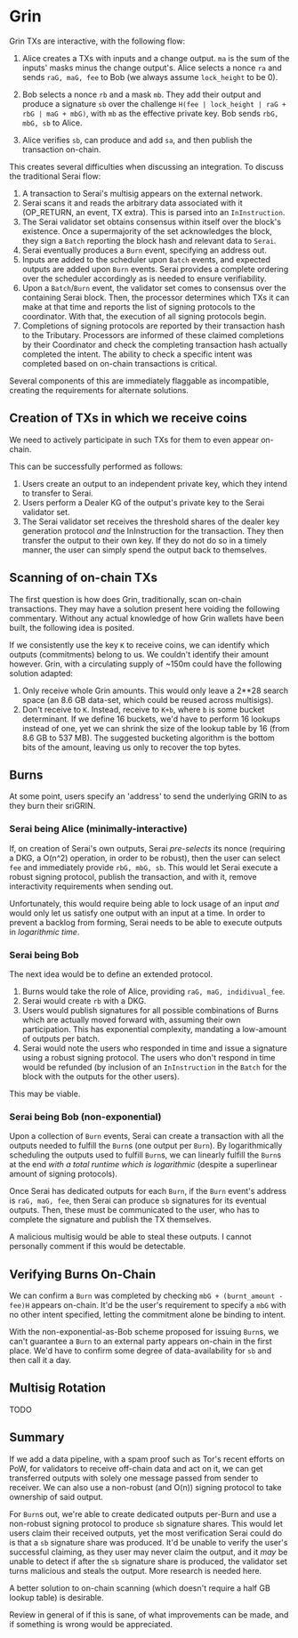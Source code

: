 # Grin

Grin TXs are interactive, with the following flow:

1) Alice creates a TXs with inputs and a change output. `ma` is the sum of the
   inputs' masks minus the change output's. Alice selects a nonce `ra` and sends
   `raG, maG, fee` to Bob (we always assume `lock_height` to be 0).

2) Bob selects a nonce `rb` and a mask `mb`. They add their output and produce a
   signature `sb` over the challenge
   `H(fee | lock_height | raG + rbG | maG + mbG)`, with `mb` as the effective
   private key. Bob sends `rbG, mbG, sb` to Alice.

3) Alice verifies `sb`, can produce and add `sa`, and then publish the
   transaction on-chain.

This creates several difficulties when discussing an integration. To discuss the
traditional Serai flow:

1) A transaction to Serai's multisig appears on the external network.
2) Serai scans it and reads the arbitrary data associated with it (OP_RETURN,
   an event, TX extra). This is parsed into an `InInstruction`.
3) The Serai validator set obtains consensus within itself over the block's
   existence. Once a supermajority of the set acknowledges the block, they
   sign a `Batch` reporting the block hash and relevant data to `Serai`.
4) Serai eventually produces a `Burn` event, specifying an address out.
5) Inputs are added to the scheduler upon `Batch` events, and expected outputs
   are added upon `Burn` events. Serai provides a complete ordering over the
   scheduler accordingly as is needed to ensure verifiability.
6) Upon a `Batch`/`Burn` event, the validator set comes to consensus over the
   containing Serai block. Then, the processor determines which TXs it can make
   at that time and reports the list of signing protocols to the coordinator.
   With that, the execution of all signing protocols begin.
7) Completions of signing protocols are reported by their transaction hash to
   the Tributary. Processors are informed of these claimed completions by their
   Coordinator and check the completing transaction hash actually completed the
   intent. The ability to check a specific intent was completed based on
   on-chain transactions is critical.

Several components of this are immediately flaggable as incompatible, creating
the requirements for alternate solutions.

## Creation of TXs in which we receive coins

We need to actively participate in such TXs for them to even appear on-chain.

This can be successfully performed as follows:
1) Users create an output to an independent private key, which they intend to
   transfer to Serai.
2) Users perform a Dealer KG of the output's private key to the Serai validator
   set.
3) The Serai validator set receives the threshold shares of the dealer key
   generation protocol *and* the InInstruction for the transaction. They then
   transfer the output to their own key. If they do not do so in a timely
   manner, the user can simply spend the output back to themselves.

## Scanning of on-chain TXs

The first question is how does Grin, traditionally, scan on-chain transactions.
They may have a solution present here voiding the following commentary. Without
any actual knowledge of how Grin wallets have been built, the following idea is
posited.

If we consistently use the key `K` to receive coins, we can identify which
outputs (commitments) belong to us. We couldn't identify their amount however.
Grin, with a circulating supply of ~150m could have the following solution
adapted:

1) Only receive whole Grin amounts. This would only leave a 2**28 search space
   (an 8.6 GB data-set, which could be reused across multisigs).
2) Don't receive to `K`. Instead, receive to `K+b`, where `b` is some bucket
   determinant. If we define 16 buckets, we'd have to perform 16 lookups instead
   of one, yet we can shrink the size of the lookup table by 16 (from 8.6 GB to
   537 MB). The suggested bucketing algorithm is the bottom bits of the amount,
   leaving us only to recover the top bytes.

## Burns

At some point, users specify an 'address' to send the underlying GRIN to as they
burn their sriGRIN.

### Serai being Alice (minimally-interactive)

If, on creation of Serai's own outputs, Serai *pre-selects* its nonce
(requiring a DKG, a O(n^2) operation, in order to be robust), then the user can
select `fee` and immediately provide `rbG, mbG, sb`. This would let Serai
execute a robust signing protocol, publish the transaction, and with it, remove
interactivity requirements when sending out.

Unfortunately, this would require being able to lock usage of an input *and*
would only let us satisfy one output with an input at a time. In order to
prevent a backlog from forming, Serai needs to be able to execute outputs in
*logarithmic time*.

### Serai being Bob

The next idea would be to define an extended protocol.

1) Burns would take the role of Alice, providing `raG, maG, indidivual_fee`.
2) Serai would create `rb` with a DKG.
3) Users would publish signatures for all possible combinations of Burns which
   are actually moved forward with, assuming their own participation. This has
   exponential complexity, mandating a low-amount of outputs per batch.
4) Serai would note the users who responded in time and issue a signature using
   a robust signing protocol. The users who don't respond in time would be
   refunded (by inclusion of an `InInstruction` in the `Batch` for the block
   with the outputs for the other users).

This may be viable.

### Serai being Bob (non-exponential)

Upon a collection of `Burn` events, Serai can create a transaction with all the
outputs needed to fulfill the `Burn`s (one output per `Burn`). By
logarithmically scheduling the outputs used to fulfill `Burn`s, we can linearly
fulfill the `Burn`s at the end *with a total runtime which is logarithmic*
(despite a superlinear amount of signing protocols).

Once Serai has dedicated outputs for each `Burn`, if the `Burn` event's address
is `raG, maG, fee`, then Serai can produce `sb` signatures for its eventual
outputs. Then, these must be communicated to the user, who has to complete the
signature and publish the TX themselves.

A malicious multisig would be able to steal these outputs. I cannot personally
comment if this would be detectable.

## Verifying Burns On-Chain

We can confirm a `Burn` was completed by checking `mbG + (burnt_amount - fee)H`
appears on-chain. It'd be the user's requirement to specify a `mbG` with no
other intent specified, letting the commitment alone be binding to intent.

With the non-exponential-as-Bob scheme proposed for issuing `Burn`s, we can't
guarantee a `Burn` to an external party appears on-chain in the first place.
We'd have to confirm some degree of data-availability for `sb` and then call it
a day.

## Multisig Rotation

TODO

## Summary

If we add a data pipeline, with a spam proof such as Tor's recent efforts on
PoW, for validators to receive off-chain data and act on it, we can get
transferred outputs with solely one message passed from sender to receiver. We
can also use a non-robust (and O(n)) signing protocol to take ownership of said
output.

For `Burn`s out, we're able to create dedicated outputs per-Burn and use a
non-robust signing protocol to produce `sb` signature shares. This would let
users claim their received outputs, yet the most verification Serai could do is
that a `sb` signature share was produced. It'd be unable to verify the user's
successful claiming, as they user may never claim the output, and it *may* be
unable to detect if after the `sb` signature share is produced, the validator
set turns malicious and steals the output. More research is needed here.

A better solution to on-chain scanning (which doesn't require a half GB lookup
table) is desirable.

Review in general of if this is sane, of what improvements can be made, and if
something is wrong would be appreciated.
